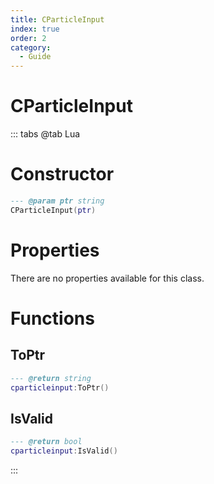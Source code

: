 ```yaml
---
title: CParticleInput
index: true
order: 2
category:
  - Guide
---
```


# CParticleInput

::: tabs
@tab Lua
# Constructor
```lua
--- @param ptr string
CParticleInput(ptr)
```
# Properties
There are no properties available for this class.
# Functions
## ToPtr
```lua
--- @return string
cparticleinput:ToPtr()
```
## IsValid
```lua
--- @return bool
cparticleinput:IsValid()
```

:::